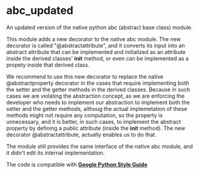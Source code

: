 # abc_updated

An updated version of the native python abc (abstract base class) module.

This module adds a new decorator to the native abc module.
The new decorator is called "@abstractattribute", and it converts
its input into an abstract attribute that can be implemented
and initialized as an attribute inside the derived classes' __init__ method,
or even can be implemented as a propety inside that derived class.

We recommend to use this new decorator to replace the native @abstractproperty
decorator in the cases that require implementing both the setter 
and the getter methods in the derived classes.
Because  in such cases we are violating the abstraction concept,
as we are enforcing the developer who needs to implement our abstraction
to implement both the setter and the getter methods,
althoug the actual implemetation of these methods might not require
any computation, so the property is unnecessary, and it is better,
in such cases, to implement the abstract property by defining
a public attribute (inside the __init__ method).
The new decorator @abstractattribute, actually enables us to do that.


The module still provides the same interface of the native abc module, 
and it didn't edit its internal implementation.

The code is compatible with <a href="https://google.github.io/styleguide/pyguide.html"> <b>Google Python Style Guide </b> </a>
